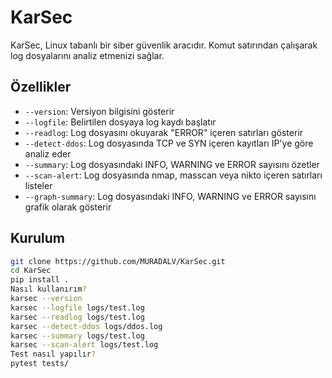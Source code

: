 # KarSec

KarSec, Linux tabanlı bir siber güvenlik aracıdır. Komut satırından çalışarak log dosyalarını analiz etmenizi sağlar.

## Özellikler
- `--version`: Versiyon bilgisini gösterir
- `--logfile`: Belirtilen dosyaya log kaydı başlatır
- `--readlog`: Log dosyasını okuyarak "ERROR" içeren satırları gösterir
- `--detect-ddos`: Log dosyasında TCP ve SYN içeren kayıtları IP'ye göre analiz eder
- `--summary`: Log dosyasındaki INFO, WARNING ve ERROR sayısını özetler
- `--scan-alert`: Log dosyasında nmap, masscan veya nikto içeren satırları listeler
- `--graph-summary`: Log dosyasındaki INFO, WARNING ve ERROR sayısını grafik olarak gösterir

## Kurulum
```bash
git clone https://github.com/MURADALV/KarSec.git
cd KarSec
pip install .
Nasıl kullanırım?
karsec --version
karsec --logfile logs/test.log
karsec --readlog logs/test.log
karsec --detect-ddos logs/ddos.log
karsec --summary logs/test.log
karsec --scan-alert logs/test.log
Test nasıl yapılır?
pytest tests/

